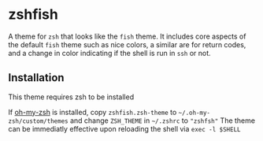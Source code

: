 # zshfish
A theme for `zsh` that looks like the `fish` theme. It includes core aspects of the default `fish` theme such as nice colors, a similar are for return codes, and a change in color indicating if the shell is run in `ssh` or not.

## Installation
This theme requires zsh to be installed

If [oh-my-zsh](https://github.com/ohmyzsh/ohmyzsh) is installed, copy `zshfish.zsh-theme` to `~/.oh-my-zsh/custom/themes` and change `ZSH_THEME` in `~/.zshrc` to `"zshfsh"`
The theme can be immediatly effective upon reloading the shell via `exec -l $SHELL`

